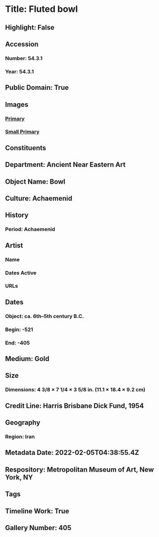 # Title: Fluted bowl
## Highlight: False
## Accession
### Number: 54.3.1
### Year: 54.3.1
## Public Domain: True
## Images
### [Primary](https://images.metmuseum.org/CRDImages/an/original/an54.3.1.R.jpg)
### [Small Primary](https://images.metmuseum.org/CRDImages/an/web-large/an54.3.1.R.jpg)
## Constituents
## Department: Ancient Near Eastern Art
## Object Name: Bowl
## Culture: Achaemenid
## History
### Period: Achaemenid
## Artist
### Name
### Dates Active
### URLs
## Dates
### Object: ca. 6th–5th century B.C.
### Begin: -521
### End: -405
## Medium: Gold
## Size
### Dimensions: 4 3/8 × 7 1/4 × 3 5/8 in. (11.1 × 18.4 × 9.2 cm)
## Credit Line: Harris Brisbane Dick Fund, 1954
## Geography
### Region: Iran
## Metadata Date: 2022-02-05T04:38:55.4Z
## Respository: Metropolitan Museum of Art, New York, NY
## Tags
## Timeline Work: True
## Gallery Number: 405